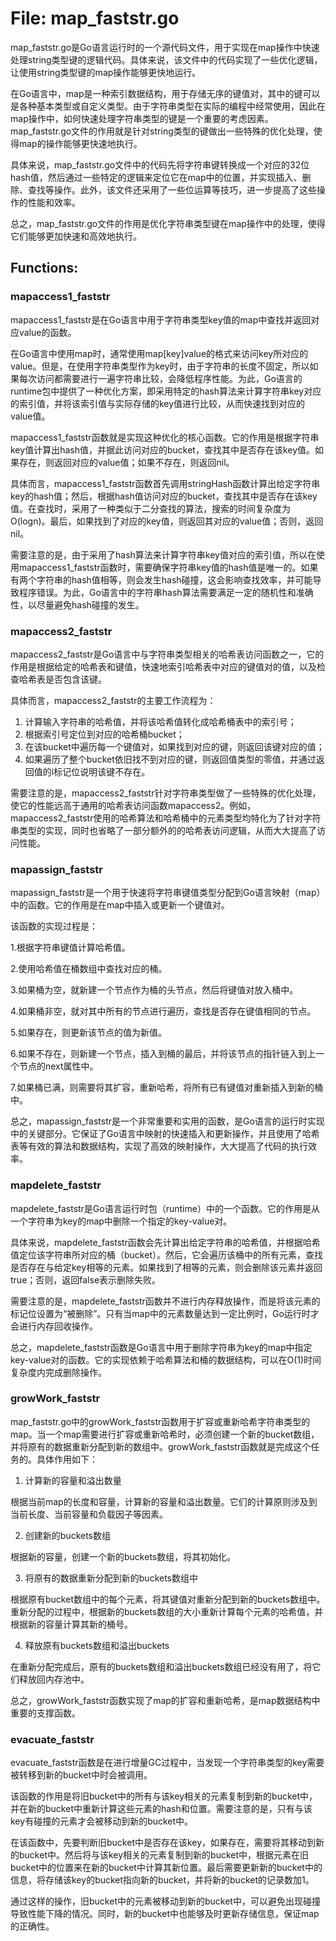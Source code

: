 # File: map_faststr.go

map_faststr.go是Go语言运行时的一个源代码文件，用于实现在map操作中快速处理string类型键的逻辑代码。具体来说，该文件中的代码实现了一些优化逻辑，让使用string类型键的map操作能够更快地运行。

在Go语言中，map是一种索引数据结构，用于存储无序的键值对，其中的键可以是各种基本类型或自定义类型。由于字符串类型在实际的编程中经常使用，因此在map操作中，如何快速处理字符串类型的键是一个重要的考虑因素。map_faststr.go文件的作用就是针对string类型的键做出一些特殊的优化处理，使得map的操作能够更快速地执行。

具体来说，map_faststr.go文件中的代码先将字符串键转换成一个对应的32位hash值，然后通过一些特定的逻辑来定位它在map中的位置，并实现插入、删除、查找等操作。此外，该文件还采用了一些位运算等技巧，进一步提高了这些操作的性能和效率。

总之，map_faststr.go文件的作用是优化字符串类型键在map操作中的处理，使得它们能够更加快速和高效地执行。

## Functions:

### mapaccess1_faststr

mapaccess1_faststr是在Go语言中用于字符串类型key值的map中查找并返回对应value的函数。

在Go语言中使用map时，通常使用map[key]value的格式来访问key所对应的value。但是，在使用字符串类型作为key时，由于字符串的长度不固定，所以如果每次访问都需要进行一遍字符串比较，会降低程序性能。为此，Go语言的runtime包中提供了一种优化方案，即采用特定的hash算法来计算字符串key对应的索引值，并将该索引值与实际存储的key值进行比较，从而快速找到对应的value值。

mapaccess1_faststr函数就是实现这种优化的核心函数。它的作用是根据字符串key值计算出hash值，并据此访问对应的bucket，查找其中是否存在该key值。如果存在，则返回对应的value值；如果不存在，则返回nil。

具体而言，mapaccess1_faststr函数首先调用stringHash函数计算出给定字符串key的hash值；然后，根据hash值访问对应的bucket，查找其中是否存在该key值。在查找时，采用了一种类似于二分查找的算法，搜索的时间复杂度为O(logn)。最后，如果找到了对应的key值，则返回其对应的value值；否则，返回nil。

需要注意的是，由于采用了hash算法来计算字符串key值对应的索引值，所以在使用mapaccess1_faststr函数时，需要确保字符串key值的hash值是唯一的。如果有两个字符串的hash值相等，则会发生hash碰撞，这会影响查找效率，并可能导致程序错误。为此，Go语言中的字符串hash算法需要满足一定的随机性和准确性，以尽量避免hash碰撞的发生。



### mapaccess2_faststr

mapaccess2_faststr是Go语言中与字符串类型相关的哈希表访问函数之一，它的作用是根据给定的哈希表和键值，快速地索引哈希表中对应的键值对的值，以及检查哈希表是否包含该键。

具体而言，mapaccess2_faststr的主要工作流程为：

1. 计算输入字符串的哈希值，并将该哈希值转化成哈希桶表中的索引号；
2. 根据索引号定位到对应的哈希桶bucket；
3. 在该bucket中遍历每一个键值对，如果找到对应的键，则返回该键对应的值；
4. 如果遍历了整个bucket依旧找不到对应的键，则返回值类型的零值，并通过返回值的i标记位说明该键不存在。

需要注意的是，mapaccess2_faststr针对字符串类型做了一些特殊的优化处理，使它的性能远高于通用的哈希表访问函数mapaccess2。例如，mapaccess2_faststr使用的哈希算法和哈希桶中的元素类型均特化为了针对字符串类型的实现，同时也省略了一部分额外的的哈希表访问逻辑，从而大大提高了访问性能。



### mapassign_faststr

mapassign_faststr是一个用于快速将字符串键值类型分配到Go语言映射（map）中的函数。它的作用是在map中插入或更新一个键值对。

该函数的实现过程是：

1.根据字符串键值计算哈希值。

2.使用哈希值在桶数组中查找对应的桶。

3.如果桶为空，就新建一个节点作为桶的头节点，然后将键值对放入桶中。

4.如果桶非空，就对其中所有的节点进行遍历，查找是否存在键值相同的节点。

5.如果存在，则更新该节点的值为新值。

6.如果不存在，则新建一个节点，插入到桶的最后，并将该节点的指针链入到上一个节点的next属性中。

7.如果桶已满，则需要将其扩容，重新哈希，将所有已有键值对重新插入到新的桶中。

总之，mapassign_faststr是一个非常重要和实用的函数，是Go语言的运行时实现中的关键部分。它保证了Go语言中映射的快速插入和更新操作，并且使用了哈希表等有效的算法和数据结构，实现了高效的映射操作，大大提高了代码的执行效率。



### mapdelete_faststr

mapdelete_faststr是Go语言运行时包（runtime）中的一个函数。它的作用是从一个字符串为key的map中删除一个指定的key-value对。

具体来说，mapdelete_faststr函数会先计算出给定字符串的哈希值，并根据哈希值定位该字符串所对应的桶（bucket）。然后，它会遍历该桶中的所有元素，查找是否存在与给定key相等的元素。如果找到了相等的元素，则会删除该元素并返回true；否则，返回false表示删除失败。

需要注意的是，mapdelete_faststr函数并不进行内存释放操作，而是将该元素的标记位设置为“被删除”。只有当map中的元素数量达到一定比例时，Go运行时才会进行内存回收操作。

总之，mapdelete_faststr函数是Go语言中用于删除字符串为key的map中指定key-value对的函数。它的实现依赖于哈希算法和桶的数据结构，可以在O(1)时间复杂度内完成删除操作。



### growWork_faststr

map_faststr.go中的growWork_faststr函数用于扩容或重新哈希字符串类型的map。当一个map需要进行扩容或重新哈希时，必须创建一个新的bucket数组，并将原有的数据重新分配到新的数组中。growWork_faststr函数就是完成这个任务的。具体作用如下：

1. 计算新的容量和溢出数量

根据当前map的长度和容量，计算新的容量和溢出数量。它们的计算原则涉及到当前长度、当前容量和负载因子等因素。

2. 创建新的buckets数组

根据新的容量，创建一个新的buckets数组，将其初始化。

3. 将原有的数据重新分配到新的buckets数组中

根据原有bucket数组中的每个元素，将其键值对重新分配到新的buckets数组中。重新分配的过程中，根据新的buckets数组的大小重新计算每个元素的哈希值，并根据新的容量计算其新的桶号。

4. 释放原有buckets数组和溢出buckets

在重新分配完成后，原有的buckets数组和溢出buckets数组已经没有用了，将它们释放回内存池中。

总之，growWork_faststr函数实现了map的扩容和重新哈希，是map数据结构中重要的支撑函数。



### evacuate_faststr

evacuate_faststr函数是在进行增量GC过程中，当发现一个字符串类型的key需要被转移到新的bucket中时会被调用。

该函数的作用是将旧bucket中的所有与该key相关的元素复制到新的bucket中，并在新的bucket中重新计算这些元素的hash和位置。需要注意的是，只有与该key有碰撞的元素才会被移动到新的bucket中。

在该函数中，先要判断旧bucket中是否存在该key，如果存在，需要将其移动到新的bucket中。然后将与该key相关的元素复制到新的bucket中，根据元素在旧bucket中的位置来在新的bucket中计算其新位置。最后需要更新新的bucket中的信息，将存储该key的bucket指向新的bucket，并将新的bucket的记录数加1。

通过这样的操作，旧bucket中的元素被移动到新的bucket中，可以避免出现碰撞导致性能下降的情况。同时，新的bucket中也能够及时更新存储信息，保证map的正确性。



